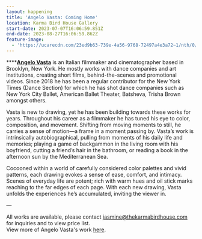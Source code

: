 ```yaml
---
layout: happening
title: 'Angelo Vasta: Coming Home'
location: Karma Bird House Gallery
start-date: 2023-07-07T16:06:59.851Z
end-date: 2023-08-27T16:06:59.862Z
feature-image:
  - 'https://ucarecdn.com/23ed9b63-739e-4a56-9768-72497a4e3a72~1/nth/0/'
---
```

****[**Angelo Vasta**](https://www.angelovasta.me/) is an Italian filmmaker and cinematographer based in Brooklyn, New York. He mostly works with dance companies and art institutions, creating short films, behind-the-scenes and promotional videos. Since 2018 he has been a regular contributor for the New York Times (Dance Section) for which he has shot dance companies such as New York City Ballet, American Ballet Theater, Batsheva, Trisha Brown amongst others.

Vasta is new to drawing, yet he has been building towards these works for years. Throughout his career as a filmmaker he has tuned his eye to color, composition, and movement. Shifting from moving moments to still, he carries a sense of motion—a frame in a moment passing by. Vasta’s work is intrinsically autobiographical, pulling from moments of his daily life and memories; playing a game of backgammon in the living room with his boyfriend, cutting a friend’s hair in the bathroom, or reading a book in the afternoon sun by the Mediterranean Sea. 

Cocooned within a world of carefully considered color palettes and vivid patterns, each drawing evokes a sense of ease, comfort, and intimacy. Scenes of everyday life are potent; rich with warm hues and oil stick marks reaching to the far edges of each page. With each new drawing, Vasta unfolds the experiences he’s accumulated, inviting the viewer in.

—

All works are available, please contact jasmine@thekarmabirdhouse.com for inquiries and to view price list.\
View more of Angelo Vasta's work [here](https://www.instagram.com/as_______v/).
